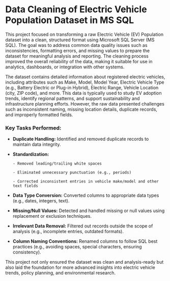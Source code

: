 # Data Cleaning of Electric Vehicle Population Dataset in MS SQL

This project focused on transforming a raw Electric Vehicle (EV) Population dataset into a clean, structured format using Microsoft SQL Server (MS SQL). The goal was to address common data quality issues such as inconsistencies, formatting errors, and missing values to prepare the dataset for meaningful analysis and reporting. The cleaning process improved the overall reliability of the data, making it suitable for use in analytics, dashboards, or integration with other systems.

The dataset contains detailed information about registered electric vehicles, including attributes such as Make, Model, Model Year, Electric Vehicle Type (e.g., Battery Electric or Plug-in Hybrid), Electric Range, Vehicle Location (city, ZIP code), and more. This data is typically used to study EV adoption trends, identify regional patterns, and support sustainability and infrastructure planning efforts. However, the raw data presented challenges such as inconsistent naming, missing location details, duplicate records, and improperly formatted fields.

### Key Tasks Performed:
- **Duplicate Handling:** Identified and removed duplicate records to maintain data integrity.

- **Standardization:**

      - Removed leading/trailing white spaces

      - Eliminated unnecessary punctuation (e.g., periods)

      - Corrected inconsistent entries in vehicle make/model and other text fields

- **Data Type Conversion:** Converted columns to appropriate data types (e.g., dates, integers, text).

- **Missing/Null Values:** Detected and handled missing or null values using replacement or exclusion techniques.

- **Irrelevant Data Removal:** Filtered out records outside the scope of analysis (e.g., incomplete entries, outdated formats).

- **Column Naming Conventions:** Renamed columns to follow SQL best practices (e.g., avoiding spaces, special characters, ensuring consistency).

This project not only ensured the dataset was clean and analysis-ready but also laid the foundation for more advanced insights into electric vehicle trends, policy planning, and environmental research.


